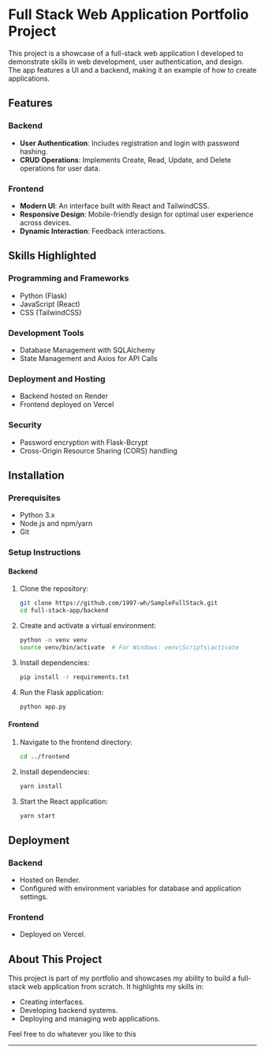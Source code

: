 # Full Stack Web Application Portfolio Project

This project is a showcase of a full-stack web application I developed to demonstrate skills in web development, user authentication, and design. The app features a UI and a backend, making it an example of how to create applications.

## Features

### Backend
- **User Authentication**: Includes registration and login with password hashing.
- **CRUD Operations**: Implements Create, Read, Update, and Delete operations for user data.

### Frontend
- **Modern UI**: An interface built with React and TailwindCSS.
- **Responsive Design**: Mobile-friendly design for optimal user experience across devices.
- **Dynamic Interaction**: Feedback interactions.

## Skills Highlighted

### Programming and Frameworks
- Python (Flask)
- JavaScript (React)
- CSS (TailwindCSS)

### Development Tools
- Database Management with SQLAlchemy
- State Management and Axios for API Calls

### Deployment and Hosting
- Backend hosted on Render
- Frontend deployed on Vercel

### Security
- Password encryption with Flask-Bcrypt
- Cross-Origin Resource Sharing (CORS) handling

## Installation

### Prerequisites
- Python 3.x
- Node.js and npm/yarn
- Git

### Setup Instructions

#### Backend
1. Clone the repository:
   ```bash
   git clone https://github.com/1997-wh/SampleFullStack.git
   cd full-stack-app/backend
   ```
2. Create and activate a virtual environment:
   ```bash
   python -m venv venv
   source venv/bin/activate  # For Windows: venv\Scripts\activate
   ```
3. Install dependencies:
   ```bash
   pip install -r requirements.txt
   ```
4. Run the Flask application:
   ```bash
   python app.py
   ```

#### Frontend
1. Navigate to the frontend directory:
   ```bash
   cd ../frontend
   ```
2. Install dependencies:
   ```bash
   yarn install
   ```
3. Start the React application:
   ```bash
   yarn start
   ```

## Deployment

### Backend
- Hosted on Render.
- Configured with environment variables for database and application settings.

### Frontend
- Deployed on Vercel.

## About This Project

This project is part of my portfolio and showcases my ability to build a full-stack web application from scratch. It highlights my skills in:
- Creating interfaces.
- Developing backend systems.
- Deploying and managing web applications.

Feel free to do whatever you like to this

---

